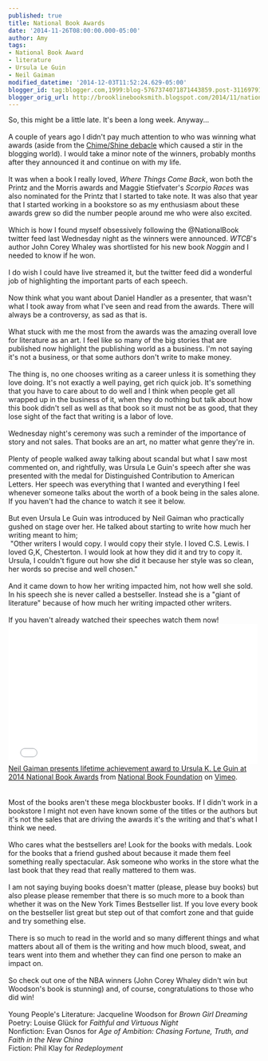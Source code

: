 ```yaml
---
published: true
title: National Book Awards
date: '2014-11-26T08:00:00.000-05:00'
author: Amy
tags:
- National Book Award
- literature
- Ursula Le Guin
- Neil Gaiman
modified_datetime: '2014-12-03T11:52:24.629-05:00'
blogger_id: tag:blogger.com,1999:blog-5767374071871443859.post-3116979138740312553
blogger_orig_url: http://brooklinebooksmith.blogspot.com/2014/11/national-book-awards.html
---
```


So, this might be a little late. It's been a long week. Anyway...<br /><br />A couple of years ago I didn't pay much attention to who was winning what awards (aside from the <a href="http://www.npr.org/blogs/monkeysee/2011/10/17/141420533/a-disappointed-author-a-misheard-word-and-a-mess-at-the-national-book-awards">Chime/Shine debacle</a> which caused a stir in the blogging world). I would take a minor note of the winners, probably months after they announced it and continue on with my life.<br /><br />It was when a book I really loved, <i>Where Things Come Back</i>, won both the Printz and the Morris awards and Maggie Stiefvater's <i>Scorpio Races</i> was also nominated for the Printz that I started to take note. It was also that year that I started working in a bookstore so as my enthusiasm about these awards grew so did the number people around me who were also excited.<br /><br />Which is how I found myself obsessively following the @NationalBook twitter feed last Wednesday night as the winners were announced. <i>WTCB</i>'s author John Corey Whaley was shortlisted for his new book <i>Noggin</i> and I needed to know if he won.<br /><br />I do wish I could have live streamed it, but the twitter feed did a wonderful job of highlighting the important parts of each speech. <br /><br />Now think what you want about Daniel Handler as a presenter, that wasn't what I took away from what I've seen and read from the awards. There will always be a controversy, as sad as that is.<br /><br />What stuck with me the most from the awards was the amazing overall love for literature as an art. I feel like so many of the big stories that are published now highlight the publishing world as a business. I'm not saying it's not a business, or that some authors don't write to make money.<br /><br />The thing is, no one chooses writing as a career unless it is something they love doing. It's not exactly a well paying, get rich quick job. It's something that you have to care about to do well and I think when people get all wrapped up in the business of it, when they do nothing but talk about how this book didn't sell as well as that book so it must not be as good, that they lose sight of the fact that writing is a labor of love.<br /><br />Wednesday night's ceremony was such a reminder of the importance of story and not sales. That books are an art, no matter what genre they're in.<br /><br />Plenty of people walked away talking about scandal but what I saw most commented on, and rightfully, was Ursula Le Guin's speech after she was presented with the medal for Distinguished Contribution to American Letters. Her speech was everything that I wanted and everything I feel whenever someone talks about the worth of a book being in the sales alone. If you haven't had the chance to watch it see it below.<br /><br />But even Ursula Le Guin was introduced by Neil Gaiman who practically gushed on stage over her. He talked about starting to write how much her writing meant to him;<br />&nbsp;"Other writers I would copy. I would copy their style. I loved C.S. Lewis. I loved G,K, Chesterton. I would look at how they did it and try to copy it. Ursula, I couldn't figure out how she did it because her style was so clean, her words so precise and well chosen."<br /><br />And it came down to how her writing impacted him, not how well she sold. In his speech she is never called a bestseller. Instead she is a "giant of literature" because of how much her writing impacted other writers.<br /><br />If you haven't already watched their speeches watch them now!<br /><iframe allowfullscreen="" frameborder="0" height="281" mozallowfullscreen="" src="//player.vimeo.com/video/112654091" webkitallowfullscreen="" width="500"></iframe> <br /><a href="http://vimeo.com/112654091">Neil Gaiman presents lifetime achievement award to Ursula K. Le Guin at 2014 National Book Awards</a> from <a href="http://vimeo.com/user720533">National Book Foundation</a> on <a href="https://vimeo.com/">Vimeo</a>.<br /><br /><br />Most of the books aren't these mega blockbuster books. If I didn't work in a bookstore I might not even have known some of the titles or the authors but it's not the sales that are driving the awards it's the writing and that's what I think we need.<br /><br />Who cares what the bestsellers are! Look for the books with medals. Look for the books that a friend gushed about because it made them feel something really spectacular. Ask someone who works in the store what the last book that they read that really mattered to them was.<br /><br />I am not saying buying books doesn't matter (please, please buy books) but also please please remember that there is so much more to a book than whether it was on the New York Times Bestseller list. If you love every book on the bestseller list great but step out of that comfort zone and that guide and try something else.<br /><br />There is so much to read in the world and so many different things and what matters about all of them is the writing and how much blood, sweat, and tears went into them and whether they can find one person to make an impact on.<br /><br />So check out one of the NBA winners (John Corey Whaley didn't win but Woodson's book is stunning) and, of course, congratulations to those who did win!<br /><br />Young People's Literature: Jacqueline Woodson for <i>Brown Girl Dreaming</i><br />Poetry: Louise Glück for <i>Faithful and Virtuous Night</i><br />Nonfiction: Evan Osnos for <i>Age of Ambition: Chasing Fortune, Truth, and Faith in the New China</i><br />Fiction: Phil Klay for <i>Redeployment</i><br /><i><br /></i>